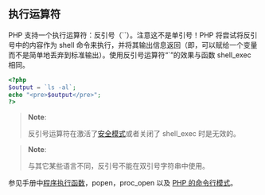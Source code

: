 执行运算符
----------

PHP 支持一个执行运算符：反引号（\`\`）。注意这不是单引号！PHP
将尝试将反引号中的内容作为 shell
命令来执行，并将其输出信息返回（即，可以赋给一个变量而不是简单地丢弃到标准输出）。使用反引号运算符“\`”的效果与函数
<span class="function">shell\_exec</span> 相同。

``` php
<?php
$output = `ls -al`;
echo "<pre>$output</pre>";
?>
```

> **Note**:
>
> 反引号运算符在激活了<a href="/ini/sect/safe-mode.html#ini.safe-mode" class="link">安全模式</a>或者关闭了
> <span class="function">shell\_exec</span> 时是无效的。

> **Note**:
>
> 与其它某些语言不同，反引号不能在双引号字符串中使用。

参见手册中<a href="/ref/exec.html" class="link">程序执行函数</a>，<span
class="function">popen</span>，<span class="function">proc\_open</span>
以及
<a href="/features/commandline.html" class="link">PHP 的命令行模式</a>。
